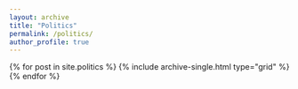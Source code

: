 ```yaml
---
layout: archive
title: "Politics"
permalink: /politics/
author_profile: true
---
```


<div class="grid__wrapper">
  {% for post in site.politics %}
    {% include archive-single.html type="grid" %}
  {% endfor %}
</div>
